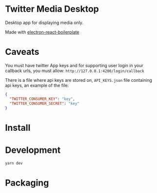 # Twitter Media Desktop

Desktop app for displaying media only.

Made with [electron-react-boilerplate](https://github.com/electron-react-boilerplate/electron-react-boilerplate)

# Caveats

You must have twitter App keys and for supporting user login in your callback urls, you must allow:
`http://127.0.0.1:4200/login/callback`

There is a file where api keys are stored on, `API_KEYS.json` file containing api keys, an example of the file:

```json
{
  "TWITTER_CONSUMER_KEY": "key",
  "TWITTER_CONSUMER_SECRET": "key"
}
```

# Install

# Development

```bash
yarn dev
```

# Packaging
